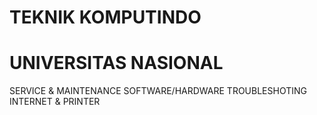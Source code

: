 # TEKNIK KOMPUTINDO
# UNIVERSITAS NASIONAL
SERVICE & MAINTENANCE SOFTWARE/HARDWARE
TROUBLESHOTING INTERNET & PRINTER
